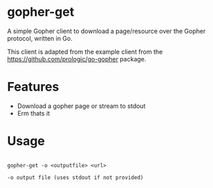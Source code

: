 # gopher-get

A simple Gopher client to download a page/resource over the Gopher protocol, written in Go.

This client is adapted from the example client from the https://github.com/prologic/go-gopher package.

# Features

* Download a gopher page or stream to stdout
* Erm thats it

# Usage

```

gopher-get -o <outputfile> <url>

-o output file (uses stdout if not provided)

```
